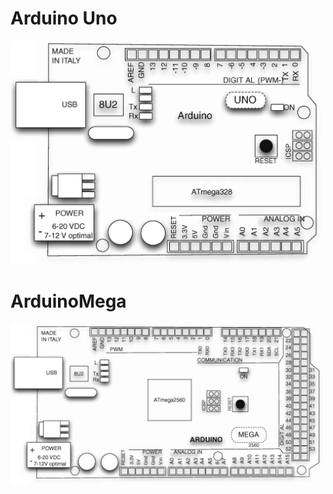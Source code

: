 # Arduino Uno
![](../photo/NeatReader-1669288180447.png)
# ArduinoMega
![](../photo/NeatReader-1669288337476.png)

